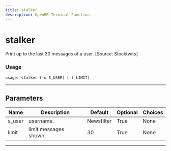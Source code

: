 ```yaml
---
title: stalker
description: OpenBB Terminal Function
---
```


# stalker

Print up to the last 30 messages of a user. [Source: Stocktwits]

### Usage

```python
usage: stalker [-u S_USER] [-l LIMIT]
```

---

## Parameters

| Name | Description | Default | Optional | Choices |
| ---- | ----------- | ------- | -------- | ------- |
| s_user | username. | Newsfilter | True | None |
| limit | limit messages shown. | 30 | True | None |
---

